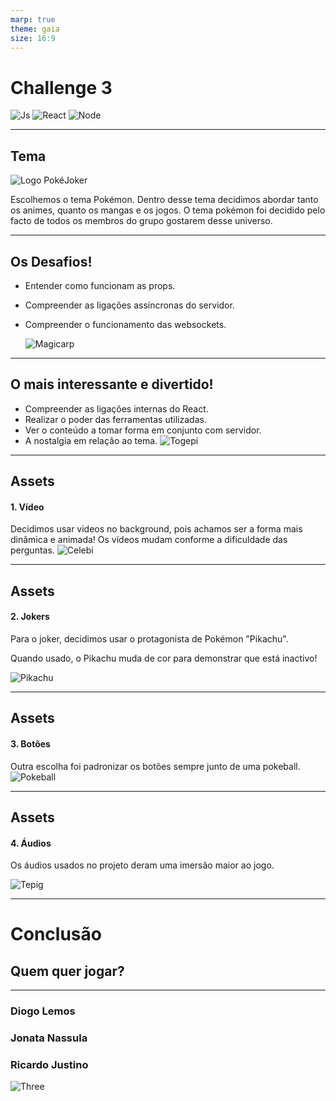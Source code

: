 ```yaml
---
marp: true
theme: gaia
size: 16:9
---
```


# Challenge 3


![Js](https://i.ibb.co/xHZ2Zk4/javascript1.png") ![React](https://upload.wikimedia.org/wikipedia/commons/thumb/a/a7/React-icon.svg/320px-React-icon.svg.png) ![Node](https://i.ibb.co/nq2MJdH/1200px-Node-js-logo-svg.png) 

---

## Tema
![Logo PokéJoker](https://i.ibb.co/ZmYHqqn/pokejoker.png)

Escolhemos o tema Pokémon. Dentro desse tema decidimos abordar tanto os animes, quanto os mangas e os jogos.
O tema pokémon foi decidido pelo facto de todos os membros do grupo gostarem desse universo.

---

## Os Desafios!

+ Entender como funcionam as props.
+ Compreender as ligações assíncronas do servidor.
+ Compreender o funcionamento das websockets.

    ![Magicarp](https://67.media.tumblr.com/e8ed253b9bfb6df3e356cb0944d0d01d/tumblr_mzbiwntmuI1qfqgb9o1_r9_500.gif)

---

## O mais interessante e divertido!

+ Compreender as ligações internas do React.
+ Realizar o poder das ferramentas utilizadas.
+ Ver o conteúdo a tomar forma em conjunto com servidor.
+ A nostalgia em relação ao tema.
![Togepi](https://thumbs.gfycat.com/DecisiveEnchantedChamois-size_restricted.gif)
   

---

## Assets

#### 1. Vídeo

Decidimos usar videos no background, pois achamos ser a forma mais dinâmica e animada!
Os vídeos mudam conforme a dificuldade das perguntas.
![Celebi](https://images-wixmp-ed30a86b8c4ca887773594c2.wixmp.com/f/831de5a7-2d0e-4f57-b00f-360cb6210c1d/d5uou6i-8e0b180b-4ac3-4b3d-b963-eeffd7aac8d9.gif?token=eyJ0eXAiOiJKV1QiLCJhbGciOiJIUzI1NiJ9.eyJzdWIiOiJ1cm46YXBwOjdlMGQxODg5ODIyNjQzNzNhNWYwZDQxNWVhMGQyNmUwIiwiaXNzIjoidXJuOmFwcDo3ZTBkMTg4OTgyMjY0MzczYTVmMGQ0MTVlYTBkMjZlMCIsIm9iaiI6W1t7InBhdGgiOiJcL2ZcLzgzMWRlNWE3LTJkMGUtNGY1Ny1iMDBmLTM2MGNiNjIxMGMxZFwvZDV1b3U2aS04ZTBiMTgwYi00YWMzLTRiM2QtYjk2My1lZWZmZDdhYWM4ZDkuZ2lmIn1dXSwiYXVkIjpbInVybjpzZXJ2aWNlOmZpbGUuZG93bmxvYWQiXX0.ee11bIUQ84pU8JTIuh94zife_pi7zIpVgGLsZOevqGM)

---

## Assets

#### 2. Jokers

Para o joker, decidimos usar o protagonista de Pokémon "Pikachu".

Quando usado, o Pikachu muda de cor para demonstrar que está inactivo!

![Pikachu](https://c.tenor.com/rbx3ph5SLRUAAAAj/pikachu-pokemon.gif)

--- 

## Assets

#### 3. Botões

Outra escolha foi padronizar os botões sempre junto de uma pokeball.
![Pokeball](https://24.media.tumblr.com/tumblr_md2qy86zYp1qmwn4mo1_500.gif)

---

## Assets

#### 4. Áudios

Os áudios usados no projeto deram uma imersão maior ao jogo.

![Tepig](https://images-wixmp-ed30a86b8c4ca887773594c2.wixmp.com/f/a119fe76-d2a2-417f-beba-7382d418541f/d88vm9x-3815adaf-95bf-4fd7-b795-41fdd594b546.gif?token=eyJ0eXAiOiJKV1QiLCJhbGciOiJIUzI1NiJ9.eyJpc3MiOiJ1cm46YXBwOjdlMGQxODg5ODIyNjQzNzNhNWYwZDQxNWVhMGQyNmUwIiwic3ViIjoidXJuOmFwcDo3ZTBkMTg4OTgyMjY0MzczYTVmMGQ0MTVlYTBkMjZlMCIsImF1ZCI6WyJ1cm46c2VydmljZTpmaWxlLmRvd25sb2FkIl0sIm9iaiI6W1t7InBhdGgiOiIvZi9hMTE5ZmU3Ni1kMmEyLTQxN2YtYmViYS03MzgyZDQxODU0MWYvZDg4dm05eC0zODE1YWRhZi05NWJmLTRmZDctYjc5NS00MWZkZDU5NGI1NDYuZ2lmIn1dXX0.fcr6sEtAg93fndVDSuOC4FSdD4N90Y9CROA0jU-nEZk)

---

# Conclusão

## Quem quer jogar?
---

### Diogo Lemos
### Jonata Nassula
### Ricardo Justino

![Three](https://i.ibb.co/92mDQBT/72-726193-pokemon-starters-png.png)